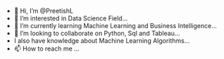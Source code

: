 - 👋 Hi, I’m @PreetishL
- 👀 I’m interested in Data Science Field...
- 🌱 I’m currently learning Machine Learning and Business Intelligence...
- 💞️ I’m looking to collaborate on Python, Sql and Tableau...
- I also have knowledge about Machine Learning Algorithms...
- 📫 How to reach me ...

<!---
PreetishL/PreetishL is a ✨ special ✨ repository because its `README.md` (this file) appears on your GitHub profile.
You can click the Preview link to take a look at your changes.
--->
